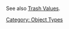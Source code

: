 See also [Trash Values](Trash_Values.md "wikilink").

[Category: Object Types](Category:_Object_Types "wikilink")
